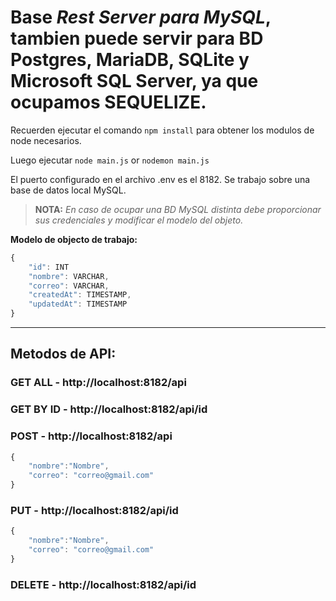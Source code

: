 # Base *Rest Server para MySQL*, tambien puede servir para BD Postgres, MariaDB, SQLite y Microsoft SQL Server, ya que ocupamos SEQUELIZE.

Recuerden ejecutar el comando `npm install` para obtener los modulos de node necesarios.

Luego ejecutar `node main.js` or `nodemon main.js`

El puerto configurado en el archivo .env es el 8182. Se trabajo sobre una base de datos local MySQL. 

> **NOTA:** *En caso de ocupar una BD MySQL distinta debe proporcionar sus credenciales y modificar el modelo del objeto.*

**Modelo de objecto de trabajo:**

```javascript
{
    "id": INT
    "nombre": VARCHAR,
    "correo": VARCHAR,
    "createdAt": TIMESTAMP,
    "updatedAt": TIMESTAMP
}
```
___
## Metodos de API:

### GET ALL - http://localhost:8182/api
### GET BY ID - http://localhost:8182/api/id
### POST - http://localhost:8182/api
```javascript
{
    "nombre":"Nombre",
    "correo": "correo@gmail.com"
}
```
### PUT - http://localhost:8182/api/id
```javascript
{
    "nombre":"Nombre",
    "correo": "correo@gmail.com"
}
```
### DELETE - http://localhost:8182/api/id

